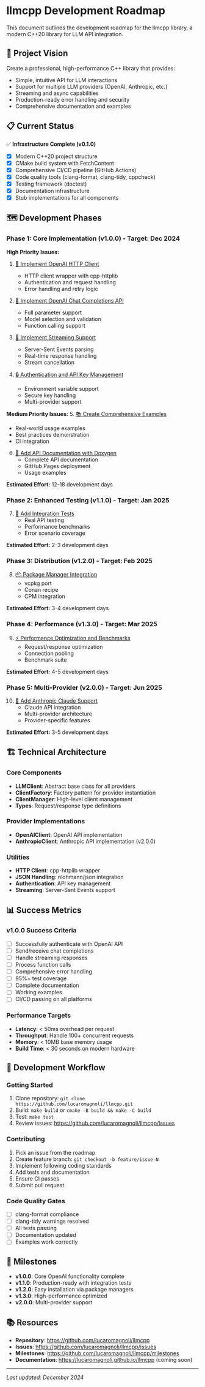 # llmcpp Development Roadmap

This document outlines the development roadmap for the llmcpp library, a modern C++20 library for LLM API integration.

## 🎯 Project Vision

Create a professional, high-performance C++ library that provides:
- Simple, intuitive API for LLM interactions
- Support for multiple LLM providers (OpenAI, Anthropic, etc.)
- Streaming and async capabilities
- Production-ready error handling and security
- Comprehensive documentation and examples

## 📋 Current Status

✅ **Infrastructure Complete (v0.1.0)**
- [x] Modern C++20 project structure
- [x] CMake build system with FetchContent
- [x] Comprehensive CI/CD pipeline (GitHub Actions)
- [x] Code quality tools (clang-format, clang-tidy, cppcheck)
- [x] Testing framework (doctest)
- [x] Documentation infrastructure
- [x] Stub implementations for all components

## 🗺️ Development Phases

### Phase 1: Core Implementation (v1.0.0) - Target: Dec 2024

**High Priority Issues:**
1. [🚀 Implement OpenAI HTTP Client](https://github.com/lucaromagnoli/llmcpp/issues/1)
   - HTTP client wrapper with cpp-httplib
   - Authentication and request handling
   - Error handling and retry logic

2. [🔧 Implement OpenAI Chat Completions API](https://github.com/lucaromagnoli/llmcpp/issues/2)
   - Full parameter support
   - Model selection and validation
   - Function calling support

3. [📡 Implement Streaming Support](https://github.com/lucaromagnoli/llmcpp/issues/3)
   - Server-Sent Events parsing
   - Real-time response handling
   - Stream cancellation

4. [🔒 Authentication and API Key Management](https://github.com/lucaromagnoli/llmcpp/issues/4)
   - Environment variable support
   - Secure key handling
   - Multi-provider support

**Medium Priority Issues:**
5. [📚 Create Comprehensive Examples](https://github.com/lucaromagnoli/llmcpp/issues/5)
   - Real-world usage examples
   - Best practices demonstration
   - CI integration

6. [📖 Add API Documentation with Doxygen](https://github.com/lucaromagnoli/llmcpp/issues/6)
   - Complete API documentation
   - GitHub Pages deployment
   - Usage examples

**Estimated Effort:** 12-18 development days

### Phase 2: Enhanced Testing (v1.1.0) - Target: Jan 2025

7. [🧪 Add Integration Tests](https://github.com/lucaromagnoli/llmcpp/issues/7)
   - Real API testing
   - Performance benchmarks
   - Error scenario coverage

**Estimated Effort:** 2-3 development days

### Phase 3: Distribution (v1.2.0) - Target: Feb 2025

8. [📦 Package Manager Integration](https://github.com/lucaromagnoli/llmcpp/issues/8)
   - vcpkg port
   - Conan recipe
   - CPM integration

**Estimated Effort:** 3-4 development days

### Phase 4: Performance (v1.3.0) - Target: Mar 2025

9. [⚡ Performance Optimization and Benchmarks](https://github.com/lucaromagnoli/llmcpp/issues/9)
   - Request/response optimization
   - Connection pooling
   - Benchmark suite

**Estimated Effort:** 4-5 development days

### Phase 5: Multi-Provider (v2.0.0) - Target: Jun 2025

10. [🤖 Add Anthropic Claude Support](https://github.com/lucaromagnoli/llmcpp/issues/10)
    - Claude API integration
    - Multi-provider architecture
    - Provider-specific features

**Estimated Effort:** 3-5 development days

## 🏗️ Technical Architecture

### Core Components
- **LLMClient**: Abstract base class for all providers
- **ClientFactory**: Factory pattern for provider instantiation
- **ClientManager**: High-level client management
- **Types**: Request/response type definitions

### Provider Implementations
- **OpenAIClient**: OpenAI API implementation
- **AnthropicClient**: Anthropic API implementation (v2.0.0)

### Utilities
- **HTTP Client**: cpp-httplib wrapper
- **JSON Handling**: nlohmann/json integration
- **Authentication**: API key management
- **Streaming**: Server-Sent Events support

## 📊 Success Metrics

### v1.0.0 Success Criteria
- [ ] Successfully authenticate with OpenAI API
- [ ] Send/receive chat completions
- [ ] Handle streaming responses
- [ ] Process function calls
- [ ] Comprehensive error handling
- [ ] 95%+ test coverage
- [ ] Complete documentation
- [ ] Working examples
- [ ] CI/CD passing on all platforms

### Performance Targets
- **Latency**: < 50ms overhead per request
- **Throughput**: Handle 100+ concurrent requests
- **Memory**: < 10MB base memory usage
- **Build Time**: < 30 seconds on modern hardware

## 🔧 Development Workflow

### Getting Started
1. Clone repository: `git clone https://github.com/lucaromagnoli/llmcpp.git`
2. Build: `make build` or `cmake -B build && make -C build`
3. Test: `make test`
4. Review issues: https://github.com/lucaromagnoli/llmcpp/issues

### Contributing
1. Pick an issue from the roadmap
2. Create feature branch: `git checkout -b feature/issue-N`
3. Implement following coding standards
4. Add tests and documentation
5. Ensure CI passes
6. Submit pull request

### Code Quality Gates
- [ ] clang-format compliance
- [ ] clang-tidy warnings resolved
- [ ] All tests passing
- [ ] Documentation updated
- [ ] Examples work correctly

## 🎉 Milestones

- **v1.0.0**: Core OpenAI functionality complete
- **v1.1.0**: Production-ready with integration tests
- **v1.2.0**: Easy installation via package managers
- **v1.3.0**: High-performance optimized
- **v2.0.0**: Multi-provider support

## 📚 Resources

- **Repository**: https://github.com/lucaromagnoli/llmcpp
- **Issues**: https://github.com/lucaromagnoli/llmcpp/issues
- **Milestones**: https://github.com/lucaromagnoli/llmcpp/milestones
- **Documentation**: https://lucaromagnoli.github.io/llmcpp (coming soon)

---

*Last updated: December 2024* 